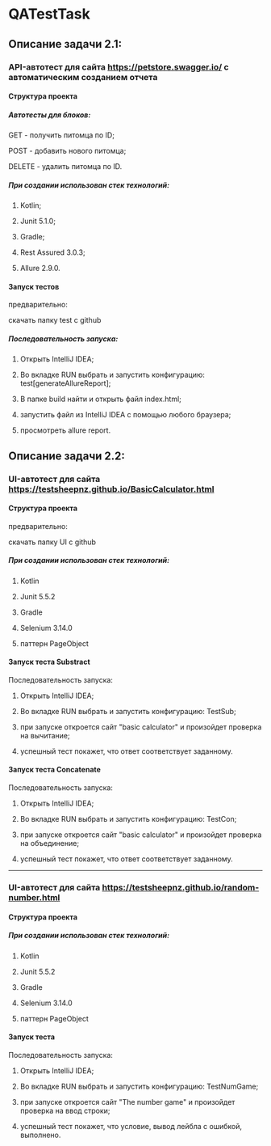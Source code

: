 # QATestTask

## Описание задачи 2.1:

### API-автотест для сайта https://petstore.swagger.io/ с автоматическим созданием отчета

#### Структура проекта

##### Aвтотесты для блоков:

GET - получить питомца по ID;

POST - добавить нового питомца;

DELETE - удалить питомца по ID.

##### При создании использован стек технологий:

1) Kotlin;

2) Junit 5.1.0;

3) Gradle;

4) Rest Assured 3.0.3;

5) Allure 2.9.0.

#### Запуск тестов

предварительно:

скачать папку test c github

##### Последовательность запуска:

1) Открыть IntelliJ IDEA;

2) Во вкладке RUN выбрать и запустить конфигурацию: test[generateAllureReport];

3) В папке build найти и открыть файл index.html;

4) запустить файл из IntelliJ IDEA с помощью любого браузера;

5) просмотреть allure report.

## Описание задачи 2.2:


### UI-автотест для сайта https://testsheepnz.github.io/BasicCalculator.html 

#### Структура проекта

предварительно:

скачать папку UI c github


##### При создании использован стек технологий:

1) Kotlin

2) Junit 5.5.2

3) Gradle

4) Selenium 3.14.0

5) паттерн PageObject


#### Запуск теста Substract

Последовательность запуска:

1) Открыть IntelliJ IDEA;

2) Во вкладке RUN выбрать и запустить конфигурацию: TestSub;

3) при запуске откроется сайт "basic calculator" и произойдет проверка на вычитание;

4) успешный тест покажет, что ответ соответствует заданному.

#### Запуск теста Concatenate

Последовательность запуска:

1) Открыть IntelliJ IDEA;

2) Во вкладке RUN выбрать и запустить конфигурацию: TestCon;

3) при запуске откроется сайт "basic calculator" и произойдет проверка на объединение;

4) успешный тест покажет, что ответ соответствует заданному.

_______________________________________________________________________________________________________________________________

### UI-автотест для сайта https://testsheepnz.github.io/random-number.html

#### Структура проекта


##### При создании использован стек технологий:

1) Kotlin

2) Junit 5.5.2

3) Gradle

4) Selenium 3.14.0

5) паттерн PageObject


#### Запуск теста

Последовательность запуска:

1) Открыть IntelliJ IDEA;

2) Во вкладке RUN выбрать и запустить конфигурацию: TestNumGame;

3) при запуске откроется сайт "The number game" и произойдет проверка на ввод строки;

4) успешный тест покажет, что условие, вывод лейбла с ошибкой, выполнено.
